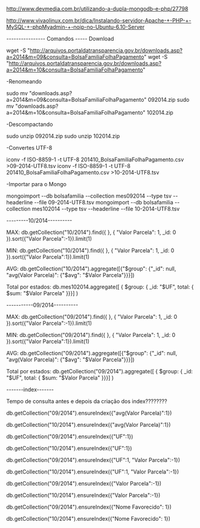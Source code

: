 http://www.devmedia.com.br/utilizando-a-dupla-mongodb-e-php/27798

http://www.vivaolinux.com.br/dica/Instalando-servidor-Apache-+-PHP-+-MySQL-+-phpMyadmin-+-noip-no-Ubuntu-6.10-Server

---------------- Comandos -----
Download

wget -S "http://arquivos.portaldatransparencia.gov.br/downloads.asp?a=2014&m=09&consulta=BolsaFamiliaFolhaPagamento"
wget -S "http://arquivos.portaldatransparencia.gov.br/downloads.asp?a=2014&m=10&consulta=BolsaFamiliaFolhaPagamento"

-Renomeando

sudo mv  "downloads.asp?a=2014&m=09&consulta=BolsaFamiliaFolhaPagamento" 092014.zip
sudo mv  "downloads.asp?a=2014&m=10&consulta=BolsaFamiliaFolhaPagamento" 102014.zip

-Descompactando 

sudo unzip 092014.zip 
sudo unzip 102014.zip


-Convertes UTF-8

iconv -f ISO-8859-1 -t UTF-8 201410_BolsaFamiliaFolhaPagamento.csv >09-2014-UTF8.tsv
iconv -f ISO-8859-1 -t UTF-8 201410_BolsaFamiliaFolhaPagamento.csv >10-2014-UTF8.tsv


-Importar para o Mongo

mongoimport --db bolsafamilia --collection mes092014 --type tsv --headerline --file 09-2014-UTF8.tsv
mongoimport --db bolsafamilia --collection mes102014 --type tsv --headerline --file 10-2014-UTF8.tsv


---------10/2014----------

MAX: db.getCollection("10/2014").find({ },    { "Valor Parcela": 1, _id: 0 }).sort({"Valor Parcela":-1}).limit(1)

MIN: db.getCollection("10/2014").find({ },    { "Valor Parcela": 1, _id: 0 }).sort({"Valor Parcela":1}).limit(1)

AVG: db.getCollection("10/2014").aggregate([{"$group": {"_id": null, "avg(Valor Parcela)": {"$avg": "$Valor Parcela"}}}])

Total por estados: db.mes102014.aggregate([ { $group: { _id: "$UF", total: { $sum: "$Valor Parcela" }}}] )

-----------09/2014----------


MAX: db.getCollection("09/2014").find({ },    { "Valor Parcela": 1, _id: 0 }).sort({"Valor Parcela":-1}).limit(1)

MIN: db.getCollection("09/2014").find({ },    { "Valor Parcela": 1, _id: 0 }).sort({"Valor Parcela":1}).limit(1)

AVG: db.getCollection("09/2014").aggregate([{"$group": {"_id": null, "avg(Valor Parcela)": {"$avg": "$Valor Parcela"}}}])

Total por estados: db.getCollection("09/2014").aggregate([ { $group: { _id: "$UF", total: { $sum: "$Valor Parcela" }}}] )

-------index-------

Tempo de consulta antes e depois da criação dos index????????



db.getCollection("09/2014").ensureIndex({"avg(Valor Parcela)":1})

db.getCollection("10/2014").ensureIndex({"avg(Valor Parcela)":1})

db.getCollection("09/2014").ensureIndex({"UF":1})

db.getCollection("10/2014").ensureIndex({"UF":1})

db.getCollection("09/2014").ensureIndex({"UF":1, "Valor Parcela":-1})

db.getCollection("10/2014").ensureIndex({"UF":1, "Valor Parcela":-1})

db.getCollection("09/2014").ensureIndex({"Valor Parcela":-1})

db.getCollection("10/2014").ensureIndex({"Valor Parcela":-1})

db.getCollection("09/2014").ensureIndex({"Nome Favorecido": 1})

db.getCollection("10/2014").ensureIndex({"Nome Favorecido": 1})
